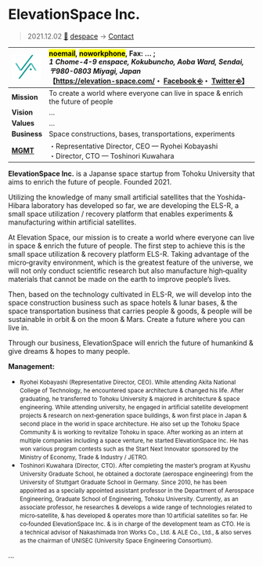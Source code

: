 # ElevationSpace Inc.
> 2021.12.02 [🚀](../../index/index.md) [despace](../index.md) → [Contact](../contact.md)

|[![](../f/con/e/elevationspace_logo2_thumb.png)](../f/con/e/elevationspace_logo1.png)|<mark>noemail</mark>, <mark>noworkphone</mark>, Fax: … ;<br> *1 Chome-4-9 enspace, Kokubuncho, Aoba Ward, Sendai, 〒980-0803 Miyagi, Japan*<br> 【<https://elevation-space.com/>・ [Facebook ⎆](https://www.facebook.com/ElevationSpace)・ [Twitter ⎆](https://twitter.com/ELS_inc_PR)】|
|:--|:--|
|**Mission**|To create a world where everyone can live in space & enrich the future of people|
|**Vision**|…|
|**Values**|…|
|**Business**|Space constructions, bases, transportations, experiments|
|**[MGMT](../mgmt.md)**|・Representative Director, CEO — Ryohei Kobayashi<br> ・Director, CTO — Toshinori Kuwahara|

**ElevationSpace Inc.** is a Japanse space startup from Tohoku University that aims to enrich the future of people. Founded 2021.

Utilizing the knowledge of many small artificial satellites that the Yoshida-Hibara laboratory has developed so far, we are developing the ELS-R, a small space utilization / recovery platform that enables experiments & manufacturing within artificial satellites.

At Elevation Space, our mission is to create a world where everyone can live in space & enrich the future of people. The first step to achieve this is the small space utilization & recovery platform ELS-R. Taking advantage of the micro‑gravity environment, which is the greatest feature of the universe, we will not only conduct scientific research but also manufacture high‑quality materials that cannot be made on the earth to improve people’s lives.

Then, based on the technology cultivated in ELS-R, we will develop into the space construction business such as space hotels & lunar bases, & the space transportation business that carries people & goods, & people will be sustainable in orbit & on the moon & Mars. Create a future where you can live in.

Through our business, ElevationSpace will enrich the future of humankind & give dreams & hopes to many people.

**Management:**

   - <small>Ryohei Kobayashi (Representative Director, CEO). While attending Akita National College of Technology, he encountered space architecture & changed his life. After graduating, he transferred to Tohoku University & majored in architecture & space engineering. While attending university, he engaged in artificial satellite development projects & research on next‑generation space buildings, & won first place in Japan & second place in the world in space architecture. He also set up the Tohoku Space Community & is working to revitalize Tohoku in space. After working as an intern at multiple companies including a space venture, he started ElevationSpace Inc. He has won various program contests such as the Start Next Innovator sponsored by the Ministry of Economy, Trade & Industry / JETRO.</small>
   - <small>Toshinori Kuwahara (Director, CTO). After completing the master’s program at Kyushu University Graduate School, he obtained a doctorate (aerospace engineering) from the University of Stuttgart Graduate School in Germany. Since 2010, he has been appointed as a specially appointed assistant professor in the Department of Aerospace Engineering, Graduate School of Engineering, Tohoku University. Currently, as an associate professor, he researches & develops a wide range of technologies related to micro‑satellite, & has developed & operates more than 10 artificial satellites so far. He co‑founded ElevationSpace Inc. & is in charge of the development team as CTO. He is a technical advisor of Nakashimada Iron Works Co., Ltd. & ALE Co., Ltd., & also serves as the chairman of UNISEC (University Space Engineering Consortium).</small>

<p style="page-break-after:always"> </p>

…
